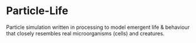 # Particle-Life
Particle simulation written in processing to model emergent life &amp; behaviour that closely resembles real microorganisms (cells) and creatures.
